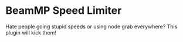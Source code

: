 # BeamMP Speed Limiter
 Hate people going stupid speeds or using node grab everywhere? This plugin will kick them!
